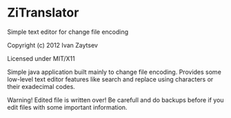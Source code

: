ZiTranslator
============

Simple text editor for change file encoding

Copyright (c) 2012 Ivan Zaytsev

Licensed under MIT/X11

Simple java application built mainly to change file encoding.
Provides some low-level text editor features like search and replace
using characters or their exadecimal codes.

Warning! Edited file is written over! Be carefull and do backups before if you edit
files with some important information.
